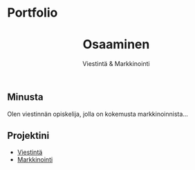 # Portfolio
<!DOCTYPE html>
<html lang="fi">
<head>
    <meta charset="UTF-8">
    <meta name="viewport" content="width=device-width, initial-scale=1.0">
    <link rel="stylesheet" href="style.css">
</head>
<body>
    <header>
        <h1>Osaaminen</h1>
        <p>Viestintä & Markkinointi</p>
    </header>
    <section>
        <h2>Minusta</h2>
        <p>Olen viestinnän opiskelija, jolla on kokemusta markkinoinnista...</p>
    </section>
    <section>
        <h2>Projektini</h2>
        <ul>
            <li><a href="#">Viestintä</a></li>
            <li><a href="#">Markkinointi</a></li>
        </ul>
    </section>
</body>
</html>
